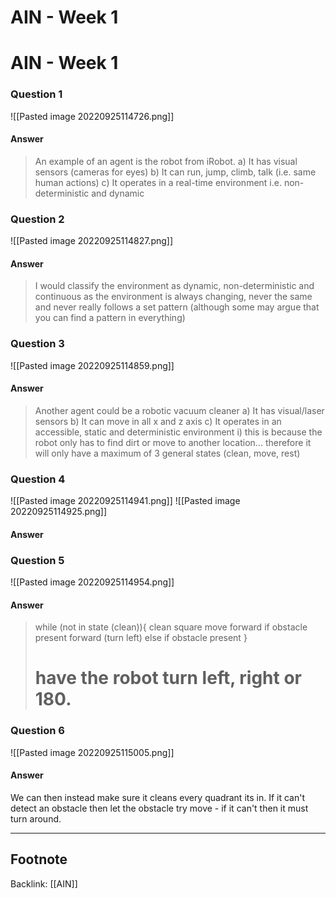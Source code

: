 # AIN - Week 1
 # AIN - Week 1
### Question 1
![[Pasted image 20220925114726.png]] 

#### Answer
> An example of an agent is the robot from iRobot.
> a) It has visual sensors (cameras for eyes)
> b) It can run, jump, climb, talk (i.e. same human actions)
> c) It operates in a real-time environment i.e. non-deterministic and dynamic

### Question 2
![[Pasted image 20220925114827.png]] 

#### Answer
> I would classify the environment as dynamic, non-deterministic and continuous as the environment is always changing, never the same and never really follows a set pattern (although some may argue that you can find a pattern in everything)


### Question 3
![[Pasted image 20220925114859.png]]

#### Answer
>Another agent could be a robotic vacuum cleaner
>a) It has visual/laser sensors
>b) It can move in all x and z axis
>c) It operates in an accessible, static and deterministic environment
>	i) this is because the robot only has to find dirt or move to another location... therefore it will only have a maximum of 3 general states (clean, move, rest)

### Question 4
![[Pasted image 20220925114941.png]]
![[Pasted image 20220925114925.png]]
#### Answer
### Question 5
![[Pasted image 20220925114954.png]]
#### Answer
> while (not in state (clean)){
> 	clean square
> 	move forward 
> 	if obstacle present forward (turn left)
> 	else if obstacle present 
> }
> # have the robot turn left, right or 180.

### Question 6
![[Pasted image 20220925115005.png]]
#### Answer
We can then instead make sure it cleans every quadrant its in.
If it can't detect an obstacle then let the obstacle try move - if it can't then it must turn around.

---
## Footnote
Backlink: [[AIN]]